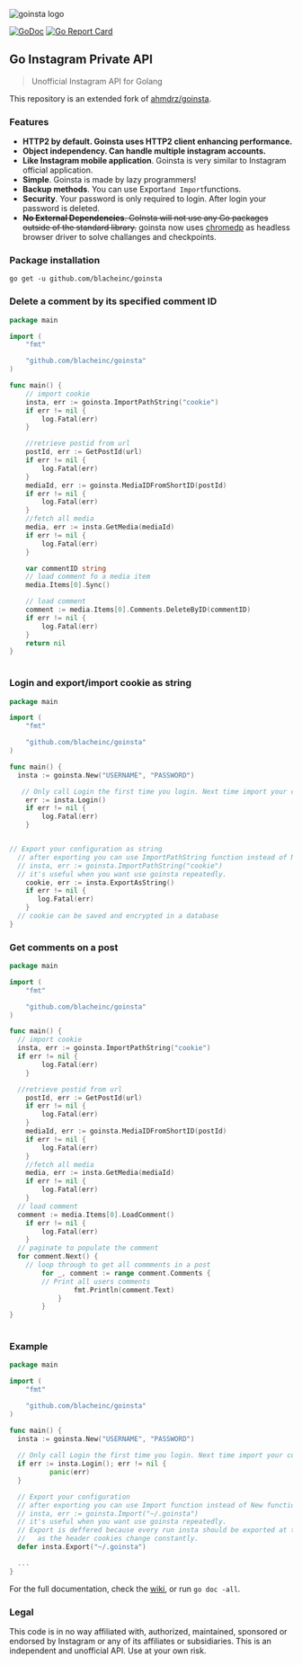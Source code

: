 
![goinsta logo](https://raw.githubusercontent.com/Davincible/goinsta/v1/resources/goinsta-image.png)

[![GoDoc](https://godoc.org/github.com/blacheinc/goinsta?status.svg)](https://godoc.org/github.com/blacheinc/goinsta) [![Go Report Card](https://goreportcard.com/badge/github.com/blacheinc/goinsta)](https://goreportcard.com/report/github.com/blacheinc/goinsta)

## Go Instagram Private API

> Unofficial Instagram API for Golang

This repository is an extended fork of [ahmdrz/goinsta](https://github.com/ahmdrz/goinsta). 



### Features

* **HTTP2 by default. Goinsta uses HTTP2 client enhancing performance.**
* **Object independency. Can handle multiple instagram accounts.**
* **Like Instagram mobile application**. Goinsta is very similar to Instagram official application.
* **Simple**. Goinsta is made by lazy programmers!
* **Backup methods**. You can use Export`and Import`functions.
* **Security**. Your password is only required to login. After login your password is deleted.
* ~~**No External Dependencies**. GoInsta will not use any Go packages outside of the standard library.~~ goinsta now uses [chromedp](https://github.com/chromedp/chromedp) as headless browser driver to solve challanges and checkpoints.

### Package installation 

`go get -u github.com/blacheinc/goinsta`


### Delete a comment by its specified comment ID
```go
package main

import (
	"fmt"

	"github.com/blacheinc/goinsta"
)

func main() {  
    // import cookie 
    insta, err := goinsta.ImportPathString("cookie")
    if err != nil {
		log.Fatal(err)
	}

    //retrieve postid from url
	postId, err := GetPostId(url)
	if err != nil {
		log.Fatal(err)
	}
	mediaId, err := goinsta.MediaIDFromShortID(postId)
	if err != nil {
		log.Fatal(err)
	}
	//fetch all media
	media, err := insta.GetMedia(mediaId)
	if err != nil {
		log.Fatal(err)
	}

	var commentID string
    // load comment fo a media item
    media.Items[0].Sync()

	// load comment 
    comment := media.Items[0].Comments.DeleteByID(commentID)
	if err != nil {
		log.Fatal(err)
	}
	return nil
}
	
```



### Login and export/import cookie as string

```go
package main

import (
	"fmt"

	"github.com/blacheinc/goinsta"
)

func main() {  
  insta := goinsta.New("USERNAME", "PASSWORD")

   // Only call Login the first time you login. Next time import your config
	err := insta.Login()
	if err != nil {
		log.Fatal(err)
	}


// Export your configuration as string
  // after exporting you can use ImportPathString function instead of New function.
  // insta, err := goinsta.ImportPathString("cookie")
  // it's useful when you want use goinsta repeatedly.
	cookie, err := insta.ExportAsString()
	if err != nil {
	   log.Fatal(err)
	}
  // cookie can be saved and encrypted in a database 
}
```

### Get comments on a post

```go
package main

import (
	"fmt"

	"github.com/blacheinc/goinsta"
)

func main() {  
  // import cookie 
  insta, err := goinsta.ImportPathString("cookie")
  if err != nil {
		log.Fatal(err)
	}

  //retrieve postid from url
	postId, err := GetPostId(url)
	if err != nil {
		log.Fatal(err)
	}
	mediaId, err := goinsta.MediaIDFromShortID(postId)
	if err != nil {
		log.Fatal(err)
	}
	//fetch all media
	media, err := insta.GetMedia(mediaId)
	if err != nil {
		log.Fatal(err)
	}
  // load comment 
  comment := media.Items[0].LoadComment()
	if err != nil {
		log.Fatal(err)
	}
  // paginate to populate the comment
  for comment.Next() {
    // loop through to get all commments in a post
		for _, comment := range comment.Comments {
        // Print all users comments 
				fmt.Println(comment.Text)
			}
		}
}
	
```


### Example

```go
package main

import (
	"fmt"

	"github.com/blacheinc/goinsta"
)

func main() {  
  insta := goinsta.New("USERNAME", "PASSWORD")
  
  // Only call Login the first time you login. Next time import your config
  if err := insta.Login(); err != nil {
          panic(err)
  }

  // Export your configuration
  // after exporting you can use Import function instead of New function.
  // insta, err := goinsta.Import("~/.goinsta")
  // it's useful when you want use goinsta repeatedly.
  // Export is deffered because every run insta should be exported at the end of the run
  //   as the header cookies change constantly.
  defer insta.Export("~/.goinsta")

  ...
}
```

For the full documentation, check the [wiki](https://github.com/Davincible/goinsta/wiki/01.-Getting-Started), or run `go doc -all`.

### Legal

This code is in no way affiliated with, authorized, maintained, sponsored or endorsed by Instagram or any of its affiliates or subsidiaries. This is an independent and unofficial API. Use at your own risk.

